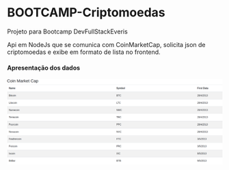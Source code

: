 # BOOTCAMP-Criptomoedas

Projeto para Bootcamp DevFullStackEveris

Api em NodeJs que se comunica com CoinMarketCap, solicita json de criptomoedas e exibe em formato de lista no frontend.

#### Apresentação dos dados

![](listagem.png)
